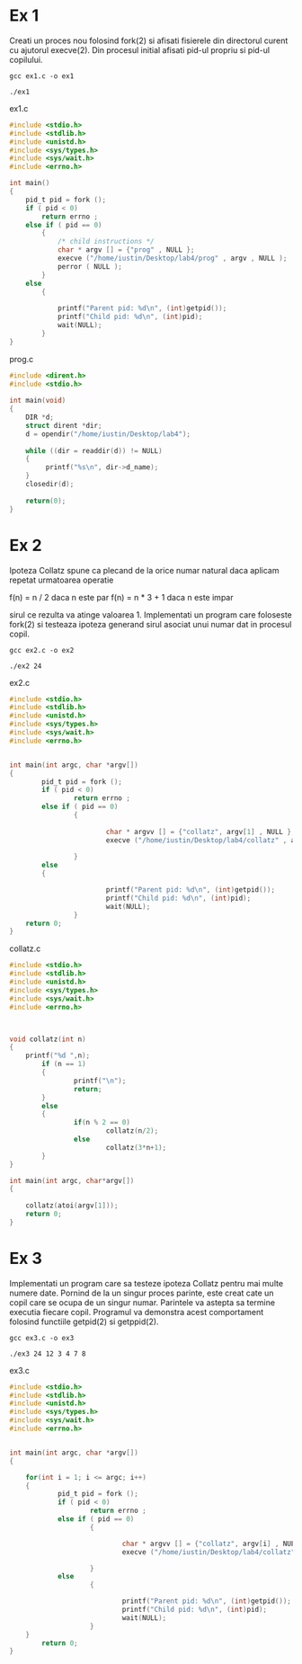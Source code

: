 # Ex 1

Creati un proces nou folosind fork(2) si afisati fisierele din directorul
curent cu ajutorul execve(2). Din procesul initial afisati pid-ul propriu
si pid-ul copilului. 

```ssh-session
gcc ex1.c -o ex1
```

```ssh-session
./ex1
```


ex1.c

```c
#include <stdio.h>
#include <stdlib.h>
#include <unistd.h>
#include <sys/types.h>
#include <sys/wait.h>
#include <errno.h>

int main()
{
	pid_t pid = fork ();
	if ( pid < 0)
		return errno ;
	else if ( pid == 0)
		{
			/* child instructions */
			char * argv [] = {"prog" , NULL };
			execve ("/home/iustin/Desktop/lab4/prog" , argv , NULL );
			perror ( NULL );
		}
	else
		{
			
			printf("Parent pid: %d\n", (int)getpid());
			printf("Child pid: %d\n", (int)pid);
			wait(NULL);
		}
}
```

prog.c

```c
#include <dirent.h>
#include <stdio.h>
 
int main(void)
{
    DIR *d;
    struct dirent *dir;
    d = opendir("/home/iustin/Desktop/lab4");
    
    while ((dir = readdir(d)) != NULL)
    {
         printf("%s\n", dir->d_name);
    }
    closedir(d);
    
    return(0);
}
```


# Ex 2

Ipoteza Collatz spune ca plecand de la orice numar natural daca aplicam
repetat urmatoarea operatie


f(n) = n / 2 daca n este par
f(n) = n * 3 + 1 daca n este impar


sirul ce rezulta va atinge valoarea 1. Implementati un program care
foloseste fork(2) si testeaza ipoteza generand sirul asociat unui numar
dat in procesul copil.

```ssh-session
gcc ex2.c -o ex2
```

```ssh-session
./ex2 24
```

ex2.c

```c
#include <stdio.h>
#include <stdlib.h>
#include <unistd.h>
#include <sys/types.h>
#include <sys/wait.h>
#include <errno.h>


int main(int argc, char *argv[])
{
        pid_t pid = fork ();
        if ( pid < 0)
                return errno ;
        else if ( pid == 0)
                {
                 
                        char * argvv [] = {"collatz", argv[1] , NULL };
                        execve ("/home/iustin/Desktop/lab4/collatz" , argvv , NULL);
                   
                }
        else
		{

                        printf("Parent pid: %d\n", (int)getpid());
                        printf("Child pid: %d\n", (int)pid);
                        wait(NULL);
                }
	return 0;
}
```

collatz.c

```c
#include <stdio.h>
#include <stdlib.h>
#include <unistd.h>
#include <sys/types.h>
#include <sys/wait.h>
#include <errno.h>



void collatz(int n) 
{
	printf("%d ",n);
        if (n == 1)
        {
                printf("\n");
                return;
        }
        else
        {
                if(n % 2 == 0)
                        collatz(n/2);
                else
                        collatz(3*n+1);
        }
}

int main(int argc, char*argv[])
{
	
	collatz(atoi(argv[1]));
	return 0;
}
```


# Ex 3

Implementati un program care sa testeze ipoteza Collatz pentru mai multe
numere date. Pornind de la un singur proces parinte, este creat cate un
copil care se ocupa de un singur numar. Parintele va astepta sa termine
executia fiecare copil. Programul va demonstra acest comportament folosind functiile getpid(2) si getppid(2).


```ssh-session
gcc ex3.c -o ex3
```

```ssh-session
./ex3 24 12 3 4 7 8
```

ex3.c

```c
#include <stdio.h>
#include <stdlib.h>
#include <unistd.h>
#include <sys/types.h>
#include <sys/wait.h>
#include <errno.h>


int main(int argc, char *argv[])
{

	for(int i = 1; i <= argc; i++)
	{
        	pid_t pid = fork ();
        	if ( pid < 0)
                	return errno ;
        	else if ( pid == 0)
                	{

                        	char * argvv [] = {"collatz", argv[i] , NULL };
                        	execve ("/home/iustin/Desktop/lab4/collatz" , argvv , NULL);

                	}
       		else
               	 	{

                        	printf("Parent pid: %d\n", (int)getpid());
                        	printf("Child pid: %d\n", (int)pid);
                        	wait(NULL);
                	}
	}
        return 0;
}
```

